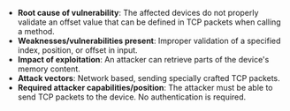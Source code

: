 - **Root cause of vulnerability**: The affected devices do not properly validate an offset value that can be defined in TCP packets when calling a method.
- **Weaknesses/vulnerabilities present**: Improper validation of a specified index, position, or offset in input.
- **Impact of exploitation**: An attacker can retrieve parts of the device's memory content.
- **Attack vectors**: Network based, sending specially crafted TCP packets.
- **Required attacker capabilities/position**: The attacker must be able to send TCP packets to the device. No authentication is required.